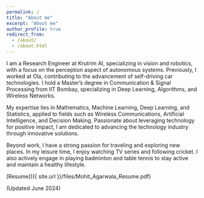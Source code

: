 ```yaml
---
permalink: /
title: "About me"
excerpt: "About me"
author_profile: true
redirect_from: 
  - /about/
  - /about.html
---
```


<!-- 
I am a Research Engineer at Ola, specializing in the perception aspect of self-driving cars. I hold a Master's degree in Communication & Signal Processing from IIT Bombay, with expertise in Deep Learning, Algorithms, and Wireless Networks. With a passion for leveraging technology to make a positive impact, I am dedicated to contributing to the advancement of the technology industry. 

My subjects of interest are Mathematics, Machine Learning, Deep Learning, and Statistics. With applications in Wireless communications, Artificial intelligence, and Decision making.
Apart from academics, I love to travel. Also i enjoy watching TV series, cricket and I like to play badminton and table tennis. 
Apart from academics, I have a strong passion for traveling and exploring new places. In my leisure time, I find joy in watching TV series and following cricket. I also actively engage in playing badminton and table tennis, as they help me stay active and maintain a healthy lifestyle.
-->


I am a Research Engineer at Krutrim AI, specializing in vision and robotics, with a focus on the perception aspect of autonomous systems. Previously, I worked at Ola, contributing to the advancement of self-driving car technologies. I hold a Master’s degree in Communication & Signal Processing from IIT Bombay, specializing in Deep Learning, Algorithms, and Wireless Networks.

My expertise lies in Mathematics, Machine Learning, Deep Learning, and Statistics, applied to fields such as Wireless Communications, Artificial Intelligence, and Decision Making. Passionate about leveraging technology for positive impact, I am dedicated to advancing the technology industry through innovative solutions.

Beyond work, I have a strong passion for traveling and exploring new places. In my leisure time, I enjoy watching TV series and following cricket. I also actively engage in playing badminton and table tennis to stay active and maintain a healthy lifestyle.

<!-- [Resume draft 2.0](http://mohit-iitb.github.io/files/19307R004-4.pdf) \\ -->
<!-- [Resume draft 1.0](http://mohit-iitb.github.io/files/mohit_wireless_2page.pdf) \\ -->
<!-- [Resume-Wireless](http://mohit-iitb.github.io/files/19307R004-wireless_9aug.pdf) <br>
[Resume-ML](http://mohit-iitb.github.io/files/19307R004-ML_9aug.pdf) -->

<!-- [Resume](http://mohit-iitb.github.io/files/index.html) -->
<!-- [Resume](http://mohit-iitb.github.io/cv/) -->
<!-- [Resume](http://mohit-iitb.github.io/VerifiedResumes/19307R004-4.pdf) -->
<!-- [Resume]({{ site.url }}/files/internship_resume.pdf)(short) -->


<!-- [Resume]({{ site.url }}/files/ML_resume_mohit.pdf)(long) -->
<!-- [Resume]({{ site.url }}/files/final_resume_offcampus.pdf)(long) -->
[Resume]({{ site.url }}/files/Mohit_Agarwala_Resume.pdf)

(Updated June 2024)


<!-- For more details, [Resume](https://mohit-iitb.github.io/cv/), [PDF](https://www.overleaf.com/read/mzcjycttqgdq)

Reading materials :
1. [CPP snippets](https://docs.google.com/document/d/1vqOmUQLjMNSWtA2sj3320rrJb-eU53br9P6kYgB2Fgw/edit?usp=sharing)
2. [Linux commands](https://docs.google.com/document/d/1LqXZi_tfDFLgTGCawRm7t7PSSc-XgfItKZgRA9kOi2c/edit?usp=sharing)
3. [Git basics](https://docs.google.com/document/d/1tFNbIYvuYCqrobKvcDuVrcfnsQtUtzg3Lz3mIJmbszw/edit?usp=sharing)
4. [Mathematics for CS](https://drive.google.com/file/d/1hpOhNSDPqEI9rgZWZIcOEUS2uAO9i842/view?usp=sharing),[Finance](https://drive.google.com/file/d/1nhSsg_kz5-3zC6Ude_GveRM_AZ4TgRH0/view?usp=sharing)
5. [Schedule](https://docs.google.com/document/d/1HNLblmjA-B1Eq5khWXIaP3qp3Iobsbkk6KBd41AlK4U/edit?usp=sharing)
 -->
